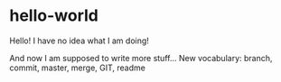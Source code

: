 # hello-world
Hello! I have no idea what I am doing!

And now I am supposed to write more stuff... New vocabulary: branch, commit, master, merge, GIT, readme
